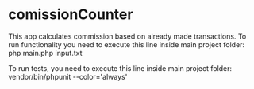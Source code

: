 # comissionCounter
This app calculates commission based on already made transactions.
To run functionality you need to execute this line inside main project folder:
php main.php input.txt  

To run tests, you need to execute this line inside main project folder:
vendor/bin/phpunit --color='always' 
